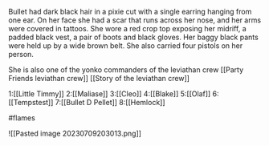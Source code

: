 Bullet had dark black hair in a pixie cut with a single earring hanging from one ear. On her face she had a scar that runs across her nose, and her arms were covered in tattoos. She wore a red crop top exposing her midriff, a padded black vest, a pair of boots and black gloves. Her baggy black pants were held up by a wide brown belt. She also carried four pistols on her person.

She is also one of the yonko commanders of the  leviathan crew [[Party Friends leviathan crew]] 
[[Story of the leviathan crew]]

1:[[Little Timmy]]
2:[[Maliase]]
3:[[Cleo]]
4:[[Blake]]
5:[[Olaf]]
6:[[Tempstest]]
7:[[Bullet D Pellet]]
8:[[Hemlock]]

#flames

![[Pasted image 20230709203013.png]]
